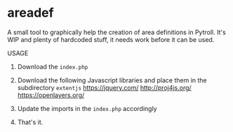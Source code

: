 # areadef
A small tool to graphically help the creation of area definitions in Pytroll. It's WIP and plenty of hardcoded stuff, it needs work before it can be used.

USAGE
1) Download the `index.php`

2) Download the following Javascript libraries and place them in the subdirectory `extentjs`
   https://jquery.com/
   http://proj4js.org/
   https://openlayers.org/
   
3) Update the imports in the `index.php` accordingly

4) That's it.
